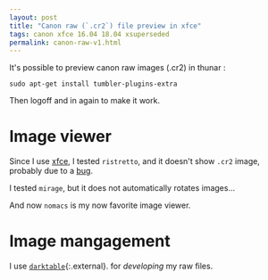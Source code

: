 ```yaml
---
layout: post
title: "Canon raw (`.cr2`) file preview in xfce"
tags: canon xfce 16.04 18.04 xsuperseded
permalink: canon-raw-v1.html
---
```


It's possible to preview canon raw images (.cr2) in thunar :
```console
sudo apt-get install tumbler-plugins-extra
```
Then logoff and in again to make it work.

# Image viewer

Since I use [xfce](/tag/xfce.html), I tested `ristretto`, and it doesn't show
`.cr2` image, probably due to a [bug](https://bugs.launchpad.net/ubuntu/+source/ristretto/+bug/1778695).

I tested `mirage`, but it does not automatically rotates images...

And now `nomacs` is my now favorite image viewer.


# Image mangagement
I use [`darktable`](https://www.darktable.org/){:.external}. for *developing* my
raw files.